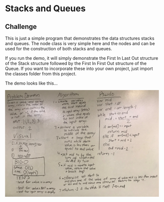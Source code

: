 # Stacks and Queues

## Challenge

This is just a simple program that demonstrates the data structures stacks and queues. The node class is very simple here and the nodes and can be used for the construction of both stacks and queues.

If you run the demo, it will simply demonstrate the First In Last Out structure of the Stack structure followed by the First In First Out structure of the Queue. If you want to incorporate these into your own project, just import the classes folder from this project.

The demo looks like this...

![alt text](../../assets/array_binary_search.jpg "What a console app looks like. Whoo!")